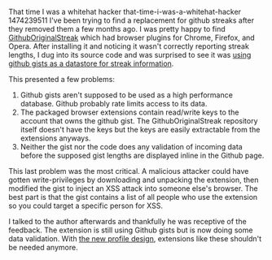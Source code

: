 That time I was a whitehat hacker
that-time-i-was-a-whitehat-hacker
1474239511
I've been trying to find a replacement for github streaks after they removed
them a few months ago.  I was pretty happy to find
[GithubOriginalStreak](https://github.com/Naramsim/GithubOriginalStreak) which
had browser plugins for Chrome, Firefox, and Opera.  After installing it and
noticing it wasn't correctly reporting streak lengths, I dug into its source
code and was surprised to see it was [using github gists as a datastore for
streak information](https://github.com/Naramsim/GithubOriginalStreak/blob/1161133560347f7986d427052ce2011c32127bfb/src/store.js).

This presented a few problems:

1.  Github gists aren't supposed to be used as a high performance database.
Github probably rate limits access to its data.
2.  The packaged browser extensions contain read/write keys to the account that
owns the github gist.  The GithubOriginalStreak repository itself doesn't have
the keys but the keys are easily extractable from the extensions anyways.
3.  Neither the gist nor the code does any validation of incoming data before
the supposed gist lengths are displayed inline in the Github page.

This last problem was the most critical.  A malicious attacker could have
gotten write-privileges by downloading and unpacking the extension, then
modified the gist to inject an XSS attack into someone else's browser.  The
best part is that the gist contains a list of all people who use the
extension so you could target a specific person for XSS.

I talked to the author afterwards and thankfully he was receptive of the
feedback.  The extension is still using Github gists but is now doing some
data validation.  With [the new profile design](https://github.com/blog/2256-a-whole-new-github-universe-announcing-new-tools-forums-and-features),
extensions like these shouldn't be needed anymore.
